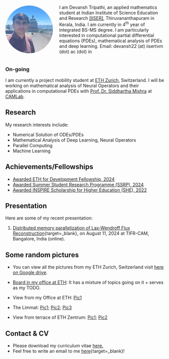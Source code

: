 <div style="display: flex; align-items: center;">
  <img src="assets/my_pic.jpg"
       alt="My Photo"
       loading="lazy"
       style="border-radius: 50%; width: 150px; height: 150px; object-fit: cover; margin-right: 20px;">
  <p>
    I am Devansh Tripathi, an applied mathematics student at Indian Institute of Science Education and Research 
    <a href="https://www.iisertvm.ac.in">[IISER]</a>, Thiruvananthapuram in Kerala, India. I am currently in 4<sup>th</sup> year of integrated BS-MS degree. I am particularly interested in computational partial differential equations (PDEs), mathematical analysis of PDEs and deep learning. Email: devansh22 (at) iisertvm (dot) ac (dot) in
  </p>
</div>  

### On-going 

I am currently a project mobility student at [ETH Zurich](https://ethz.ch/en.html), Switzerland. I will be working on mathematical analysis of Neural Operators and their applications in computational PDEs with [Prof. Dr. Siddhartha Mishra](https://camlab.ethz.ch/the-group/group-head.html) at [CAMLab](https://camlab.ethz.ch/).

## Research
My research interests include:  

- Numerical Solution of ODEs/PDEs 
- Mathematical Analysis of Deep Learning, Neural Operators 
- Parallel Computing  
- Machine Learning

## Achievements/Fellowships

- [Awarded ETH for Development Fellowship, 2024](one-pager/eth4d.md)
- [Awarded Summer Student Research Programme (SSRP), 2024](one-pager/ssrp_tifrcam.md)
- [Awarded INSPIRE Scholarship for Higher Education (SHE), 2022](one-pager/inspire_she.md)

## Presentation
Here are some of my recent presentation:  

1. [Distributed memory parallelization of Lax-Wendroff Flux Reconstruction](https://github.com/Devansh1106/internship_tifr_cam2024/blob/main/Presentation_TIFR_internship.pdf){target=_blank}, on August 11, 2024 at TIFR-CAM, Bangalore, India (online).

## Some random pictures

- You can view all the pictures from my ETH Zurich, Switzerland visit [here on Google drive](https://drive.google.com/drive/u/0/folders/1eL0GdKCOjVxanKDfvhZueiFx6iIo2wgF).

- [Board in my office at ETH](assets/board.jpg): It has a mixture of topics going on it + serves as my TODO.
- View from my Office at ETH: [Pic1](assets/schweiz/IMG_20250605_193728.jpg)
- The Limmat: [Pic1](assets/schweiz/IMG_20250522_170132.jpg); [Pic2](assets/schweiz/IMG_20250515_184258.jpg); [Pic3](assets/schweiz/IMG_20250522_165358.jpg)
- View from terrace of ETH Zentrum: [Pic1](assets/schweiz/IMG_20250530_123842.jpg); [Pic2](assets/schweiz/IMG_20250530_123839.jpg)



## Contact & CV
- Please download my curriculum vitae [here.](assets/CV_Devansh-6.pdf)
- Feel free to write an email to me [here](mailto:devansh22@iisertvm.ac.in){target=_blank}!